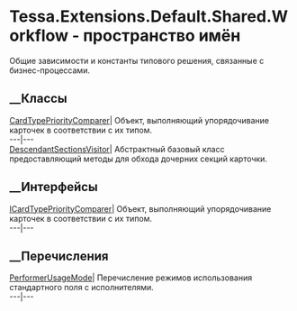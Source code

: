 # Tessa.Extensions.Default.Shared.Workflow - пространство имён
Общие зависимости и константы типового решения, связанные с бизнес-процессами.
##  __Классы
[CardTypePriorityComparer](T_Tessa_Extensions_Default_Shared_Workflow_CardTypePriorityComparer.htm)|
Объект, выполняющий упорядочивание карточек в соответствии с их типом.  
---|---  
[DescendantSectionsVisitor](T_Tessa_Extensions_Default_Shared_Workflow_DescendantSectionsVisitor.htm)|
Абстрактный базовый класс предоставляющий методы для обхода дочерних секций
карточки.  
## __Интерфейсы
[ICardTypePriorityComparer](T_Tessa_Extensions_Default_Shared_Workflow_ICardTypePriorityComparer.htm)|
Объект, выполняющий упорядочивание карточек в соответствии с их типом.  
---|---  
## __Перечисления
[PerformerUsageMode](T_Tessa_Extensions_Default_Shared_Workflow_PerformerUsageMode.htm)|
Перечисление режимов использования стандартного поля с исполнителями.  
---|---
